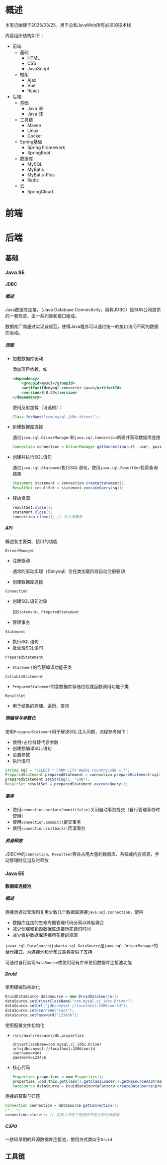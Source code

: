 # 概述





本笔记始建于2025/03/25，用于总和JavaWeb所有必须的技术栈

内容组织结构如下：

- 前端
  - 基础
    - HTML
    - CSS
    - JavaScript
  - 框架
    - Ajax
    - Vue
    - React
- 后端
  - 基础
    - Java SE
    - Java EE
  - 工具链
    - Maven
    - Linux
    - Docker
  - Spring基础
    - Spring Framework
    - SpringBoot
  - 数据库
    - MySQL
    - MyBatis
    - MyBatis-Plus
    - Redis
  - 云
    - SpringCloud









# 前端









# 后端







## 基础





### Java SE



#### JDBC

##### 概述

Java数据库连接，（Java Database Connectivity，简称JDBC）是SUN公司提供的一套规范，由一系列类和接口组成。

数据库厂商通过实现该规范，使得Java程序可以通过统一的接口访问不同的数据库驱动。

##### 流程

- 加载数据库驱动

  添加项目依赖，如

  ```xml
  <dependency>
      <groupId>mysql</groupId>
      <artifactId>mysql-connector-java</artifactId>
      <version>8.0.33</version>
  </dependency>
  ```

  使用反射加载（可选的）：

  ```java
  Class.forName("com.mysql.jdbc.driver");
  ```

- 新建数据库连接

  通过`java.sql.DriverManager`和`java.sql.Connection`新建并获取数据库连接

  ```java
  Connection connection = DriverManager.getConnection(url, user, password);
  ```

- 创建并执行SQL语句

  通过`java.sql.Statement`执行SQL语句，使用`java.sql.ResultSet`检索查询结果

  ```java
  Statement statement = connection.createStatement();
  ResultSet resultSet = statement.executeQuery(sql);
  ```

- 释放资源

  ```java
  resultSet.close();
  statement.close();
  connection.close(); // 将关闭事务
  ```

##### API

概述各主要类、接口的功能

`DriverManager`

- 注册驱动

  通常的驱动实现（如mysql）会在类加载阶段自动注册驱动

-  创建数据库连接

`Connection`

- 创建SQL语句对象

  如`Statement`、`PreparedStatement`

- 管理事务

`Statement`

- 执行SQL语句
- 批处理SQL语句

`PreparedStatement`

- `Statement`的含预编译功能子类

`CallableStatement`

- `PreparedStatement`的含数据库存储过程或函数调用功能子类

`ResultSet`

- 用于结果的存储、遍历、查询

##### 预编译与参数化

使用`PreparedStatement`用于解决SQL注入问题，流程参考如下：

- 使用`?`占位符替代原参数
- 创建预编译SQL语句
- 设置参数
- 执行语句

```java
String sql = "SELECT * FROM CITY WHERE CountryCode = ?";
PreparedStatement preparedStatement = connection.prepareStatement(sql);
preparedStatement.setString(1, "CHN");
ResultSet resultSet = preparedStatement.executeQuery();
```

##### 事务

- 使用`connection.setAutoCommit(false)`关闭自动事务提交（自行管理事务时使用）
- 使用`connection.commit()`提交事务
- 使用`connection.rollback()`回滚事务

##### 资源释放

JDBC中的`Connection`、`ResultSet`等会占用大量的数据库、系统或内存资源，手动管理时应当及时释放





### Java EE



#### 数据库连接池

##### 概述

连接池通过管理和复用少数几个数据库连接`java.sql.Connection`，使得

- 数据库连接的生命周期管理代码分离以降低耦合
- 减少创建和销毁数据库连接所花费的时间
- 减少维护数据库连接所花费的资源

`javax.sql.DataSource`/`jakarta.sql.DataSource`是`java.sql.DriverManager`的替代接口，为连接池和分布式事务提供了支持

可通过自行实现`DataSource`或使用现有库来使用数据库连接池功能

##### Druid

使用硬编码初始化

```java
DruidDataSource dataSource = new DruidDataSource();
dataSource.setDriverClassName("com.mysql.cj.jdbc.Driver");
dataSource.setUrl("jdbc:mysql://localhost:3306/world");
dataSource.setUsername("root");
dataSource.setPassword("123456");
```

使用配置文件初始化

- `/src/main/resouces/db.properties`

  ```properties
  driverClassName=com.mysql.cj.jdbc.Driver
  url=jdbc:mysql://localhost:3306/world
  username=root
  password=123456
  ```

- 核心代码

  ```java
  Properties properties = new Properties();
  properties.load(this.getClass().getClassLoader().getResourceAsStream("db.properties"));
  DataSource dataSource = DruidDataSourceFactory.createDataSource(properties);
  ```

连接的获取与归还

```java
Connection connection = dataSource.getConnection();
/*...*/
connection.close(); // 实质上归还了连接而不是立即关闭连接
```

##### C3P0

一款较早期的开源数据库连接池，使用方式类似于`Druid`







## 工具链

